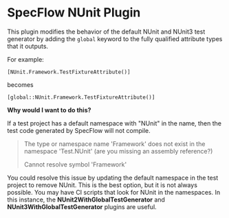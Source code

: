 # SpecFlow NUnit Plugin

This plugin modifies the behavior of the default NUnit and NUnit3 test generator by adding the `global` keyword to the fully qualified attribute types that it outputs.

For example:

```
[NUnit.Framework.TestFixtureAttribute()]
```
becomes

```
[global::NUnit.Framework.TestFixtureAttribute()]
```

**Why would I want to do this?**

If a test project has a default namespace with "NUnit" in the name, then the test code generated by SpecFlow will not compile.

> The type or namespace name 'Framework' does not exist in the namespace 'Test.NUnit' (are you missing an assembly reference?)
>
> Cannot resolve symbol 'Framework'

You could resolve this issue by updating the default namespace in the test project to remove NUnit. This is the best option, but it is not always possible. You may have CI scripts that look for NUnit in the namespaces. In this instance, the **NUnit2WithGlobalTestGenerator** and **NUnit3WithGlobalTestGenerator** plugins are useful.

